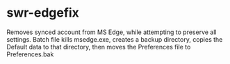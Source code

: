 # swr-edgefix

Removes synced account from MS Edge, while attempting to preserve all settings.  Batch file kills msedge.exe, creates a backup directory, copies the Default data to that directory, then moves the Preferences file to Preferences.bak
